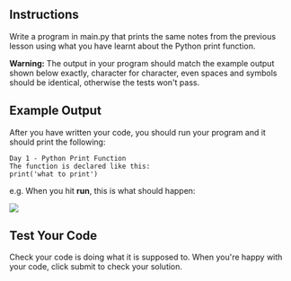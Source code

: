 ## Instructions

Write a program in main.py that prints the same notes from the previous lesson using what you have learnt about the Python print function.

**Warning:**  The output in your program should match the example output shown below exactly, character for character, even spaces and symbols should be identical, otherwise the tests won't pass.

## Example Output

After you have written your code, you should run your program and it should print the following:

```plaintext
Day 1 - Python Print Function
The function is declared like this:
print('what to print')
```

e.g. When you hit  **run**, this is what should happen:

![](https://raw.githubusercontent.com/angelabauer/100-days-gifs/main/1.1.%20print.gif)

## Test Your Code

Check your code is doing what it is supposed to. When you're happy with your code, click submit to check your solution.